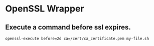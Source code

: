 # OpenSSL Wrapper

## Execute a command before ssl expires.

```bash
openssl-execute before=2d ca=/cert/ca_certificate.pem my-file.sh
```
